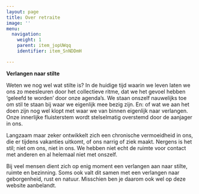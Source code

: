 ```yaml
---
layout: page
title: Over retraite
image: ''
menu:
  navigation:
    weight: 1
    parent: item_jopUWqq
    identifier: item_SnNDDmH

---
```

**Verlangen naar stilte**

Weten we nog wel wat stilte is? In de huidige tijd waarin we leven laten we ons zo meesleuren door het collectieve ritme, dat we het gevoel hebben ‘geleefd te worden’ door onze agenda’s. We staan onszelf nauwelijks toe om stil te staan bij waar we eigenlijk mee bezig zijn. En: of wat we aan het doen zijn nog wel klopt met waar we van binnen eigenlijk naar verlangen. Onze innerlijke fluisterstem wordt stelselmatig overstemd door de aanjager in ons.

Langzaam maar zeker ontwikkelt zich een chronische vermoeidheid in ons, die er tijdens vakanties uitkomt, of ons narrig of ziek maakt. Nergens is het stil; niet om ons, niet in ons. We hebben niet echt de ruimte voor contact met anderen en al helemaal niet met onszelf.

Bij veel mensen dient zich op enig moment een verlangen aan naar stilte, ruimte en bezinning. Soms ook valt dit samen met een verlangen naar geborgenheid, rust en natuur. Misschien ben je daarom ook wel op deze website aanbelandt.